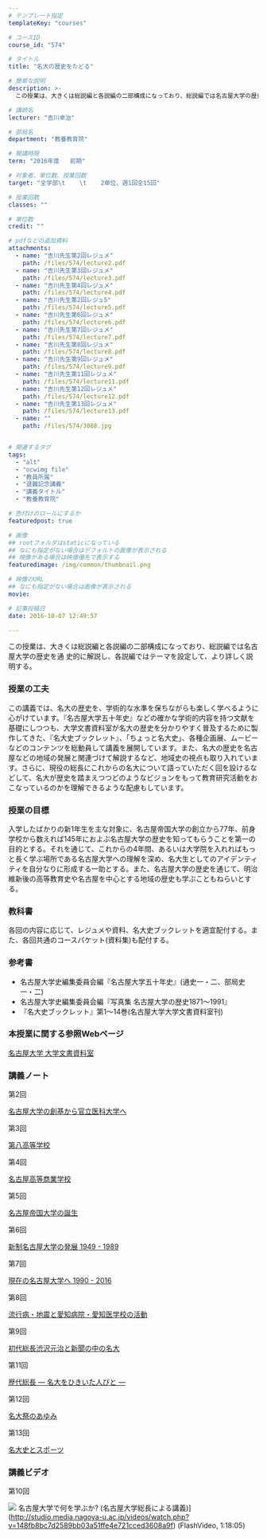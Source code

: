 ```yaml
---
# テンプレート指定
templateKey: "courses"

# コースID
course_id: "574"

# タイトル
title: "名大の歴史をたどる"

# 簡単な説明
description: >-
  この授業は、大きくは総説編と各説編の二部構成になっており、総説編では名古屋大学の歴史を通 史的に解説し、各説編ではテーマを設定して、より詳しく説明する。...

# 講師名
lecturer: "吉川卓治"

# 部局名
department: "教養教育院"

# 開講時限
term: "2016年度	前期"

# 対象者、単位数、授業回数
target: "全学部\t    \t    2単位、週1回全15回"

# 授業回数
classes: ""

# 単位数
credit: ""

# pdfなどの追加資料
attachments: 
  - name: "吉川先生第2回レジュメ" 
    path: /files/574/lecture2.pdf
  - name: "吉川先生第3回レジュメ" 
    path: /files/574/lecture3.pdf
  - name: "吉川先生第4回レジュメ" 
    path: /files/574/lecture4.pdf
  - name: "吉川先生第2回レジュ5" 
    path: /files/574/lecture5.pdf
  - name: "吉川先生第6回レジュメ" 
    path: /files/574/lecture6.pdf
  - name: "吉川先生第7回レジュメ" 
    path: /files/574/lecture7.pdf
  - name: "吉川先生第8回レジュメ" 
    path: /files/574/lecture8.pdf
  - name: "吉川先生第9回レジュメ" 
    path: /files/574/lecture9.pdf
  - name: "吉川先生第11回レジュメ" 
    path: /files/574/lecture11.pdf
  - name: "吉川先生第12回レジュメ" 
    path: /files/574/lecture12.pdf
  - name: "吉川先生第13回レジュメ" 
    path: /files/574/lecture13.pdf
  - name: "" 
    path: /files/574/3088.jpg


# 関連するタグ
tags:
  - "alt"
  - "ocwimg file"
  - "教員所属"
  - "退職記念講義"
  - "講義タイトル"
  - "教養教育院"

# 色付けのロールにするか
featuredpost: true

# 画像
## rootフォルダはstaticになっている
## なにも指定がない場合はデフォルトの画像が表示される
## 映像がある場合は映像優先で表示する
featuredimage: /img/common/thumbnail.png

# 映像のURL
## なにも指定がない場合は画像が表示される
movie: 

# 記事投稿日
date: 2016-10-07 12:49:57

---
```

この授業は、大きくは総説編と各説編の二部構成になっており、総説編では名古屋大学の歴史を通 史的に解説し、各説編ではテーマを設定して、より詳しく説明する。
### 授業の工夫

この講義では、名大の歴史を、学術的な水準を保ちながらも楽しく学べるように心がけています。『名古屋大学五十年史』などの確かな学術的内容を持つ文献を基礎にしつつも、大学文書資料室が名大の歴史を分かりやすく普及するために製作してきた、『名大史ブックレット』、「ちょっと名大史」、各種企画展、ムービーなどのコンテンツを総動員して講義を展開しています。また、名大の歴史を名古屋などの地域の発展と関連づけて解説するなど、地域史の視点も取り入れています。さらに、現役の総長にこれからの名大について語っていただく回を設けるなどして、名大が歴史を踏まえつつどのようなビジョンをもって教育研究活動をおこなっているのかを理解できるような配慮もしています。

### 授業の目標

入学したばかりの新1年生を主な対象に、名古屋帝国大学の創立から77年、前身学校から数えれば145年におよぶ名古屋大学の歴史を知ってもらうことを第一の目的とする。それを通じて、これからの4年間、あるいは大学院を入れればもっと長く学ぶ場所である名古屋大学への理解を深め、名大生としてのアイデンティティを自分なりに形成する一助とする。また、名古屋大学の歴史を通じて、明治維新後の高等教育史や名古屋を中心とする地域の歴史も学ぶこともねらいとする。 

### 教科書

各回の内容に応じて、レジュメや資料、名大史ブックレットを適宜配付する。また、各回共通のコースパケット(資料集)も配付する。 

### 参考書 

  * 名古屋大学史編集委員会編『名古屋大学五十年史』(通史一・二、部局史一・二)
  * 名古屋大学史編集委員会編『写真集 名古屋大学の歴史1871～1991』
  * 『名大史ブックレット』第1～14巻(名古屋大学大学文書資料室刊)

### 本授業に関する参照Webページ

[名古屋大学 大学文書資料室](http://nua.jimu.nagoya-u.ac.jp/)

### 講義ノート

第2回


[名古屋大学の創基から官立医科大学へ](/files/574/lecture2.pdf) 

第3回


[第八高等学校](/files/574/lecture3.pdf) 

第4回


[名古屋高等商業学校](/files/574/lecture4.pdf) 

第5回


[名古屋帝国大学の誕生](/files/574/lecture5.pdf) 

第6回


[新制名古屋大学の発展 1949 - 1989](/files/574/lecture6.pdf) 

第7回


[現在の名古屋大学へ 1990 - 2016](/files/574/lecture7.pdf) 

第8回


[流行病・地震と愛知病院・愛知医学校の活動](/files/574/lecture8.pdf) 

第9回


[初代総長渋沢元治と新聞の中の名大](/files/574/lecture9.pdf) 

第11回


[歴代総長 — 名大をひきいた人びと —](/files/574/lecture11.pdf) 

第12回


[名大祭のあゆみ](/files/574/lecture12.pdf) 

第13回


[名大史とスポーツ](/files/574/lecture13.pdf) 

### 講義ビデオ

第10回


![](/files/574/3088.jpg) 名古屋大学で何を学ぶか? (名古屋大学総長による講義)](http://studio.media.nagoya-u.ac.jp/videos/watch.php?v=148fb8bc7d2589bb03a51ffe4e721cced3608a9f) (FlashVideo, 1:18:05)



